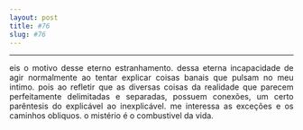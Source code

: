 ```yaml
---
layout: post
title: #76
slug: #76
---
```

---
<p class="description" style="text-align: justify;">
eis o motivo desse eterno estranhamento. dessa eterna incapacidade de agir  normalmente ao tentar explicar coisas banais que pulsam no meu intimo. pois ao refletir que as diversas  coisas da realidade que parecem perfeitamente delimitadas e separadas, possuem conexões, um certo parêntesis do explicável ao inexplicável. me interessa as exceções e os caminhos obliquos. o mistério é o combustivel da vida. 

